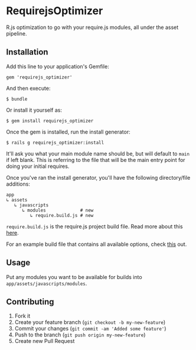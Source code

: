 # RequirejsOptimizer

R.js optimization to go with your require.js modules, all under the asset
pipeline.

## Installation

Add this line to your application's Gemfile:

    gem 'requirejs_optimizer'

And then execute:

    $ bundle

Or install it yourself as:

    $ gem install requirejs_optimizer

Once the gem is installed, run the install generator:

    $ rails g requirejs_optimizer:install

It'll ask you what your main module name should be, but will default to `main` if left blank.
This is referring to the file that will be the main entry point for doing your initial requires.

Once you've ran the install generator, you'll have the following directory/file additions:

    app
    ↳ assets
       ↳ javascripts
          ↳ modules             # new
             ↳ require.build.js # new

`require.build.js` is the require.js project build file.  Read more about this [here](http://requirejs.org/docs/optimization.html#wholeproject).

For an example build file that contains all available options, check [this](https://github.com/jrburke/r.js/blob/master/build/example.build.js) out.

## Usage

Put any modules you want to be available for builds into `app/assets/javascripts/modules`.

## Contributing

1. Fork it
2. Create your feature branch (`git checkout -b my-new-feature`)
3. Commit your changes (`git commit -am 'Added some feature'`)
4. Push to the branch (`git push origin my-new-feature`)
5. Create new Pull Request
